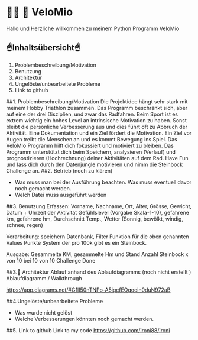 
# 🚴‍♀ 🚴 ️VeloMio <!-- Plug in Emoji Support einfügen  :emjoiname -->
Hallo und Herzliche willkommen zu meinem Python Programm VeloMio

## ☝Inhaltsübersicht☝ 
1. Problembeschreibung/Motivation
2. Benutzung
3. Architektur 
4. Ungelöste/unbearbeitete Probleme
5. Link to github

##1. Problembeschreibung/Motivation
Die Projektidee hängt sehr stark mit meinem Hobby Triathlon zusammen. Das Programm beschränkt sich, aber auf eine der drei Disziplien, und zwar das Radfahren. 
Beim Sport ist es extrem wichtig ein hohes Level an intrinsische Motivation zu haben. Sonst bleibt die persönliche Verbesserung aus und dies führt oft zu
Abbruch der Aktivität. Eine Dokumentation und ein Ziel fördert die Motivation. Ein Ziel vor Augen treibt die Menschen an und es kommt Bewegung ins Spiel.
Das VeloMIo Programm hilft dich fokussiert und motiviert zu bleiben. 
Das Programm unterstützt dich beim Speichern, analysieren (Verlauf) und prognostizieren (Hochrechnung)
deiner Aktivitäten auf dem Rad. 
Have Fun und lass dich durch den Datenjungle motivieren und nimm die Steinbock Challenge an. 
##2. Betrieb (noch zu klären)
 - Was muss man bei der Ausführung beachten. Was muss eventuell davor noch gemacht werden.
 - Welch Datei muss ausgeführt werden

##3. Benutzung
Erfassen: Vorname, Nachname, Ort, Alter, Grösse, Gewicht, Datum + Uhrzeit der Aktivität
Gefühlslevel (Vorgabe Skala-1-10), gefahrene km, gefahrene hm, Durchschnitt Temp., 
Wetter (Sonnig, bewölkt, windig, schnee, regen)

Verarbeitung: speichern Datenbank, Filter Funktion für die oben genannten Values 
Punkte System der pro 100k gibt es ein Steinbock. 

Ausgabe: Gesammelte KM, gesammelte Hm und Stand Anzahl Steinbock x von 10
bei 10 von 10 Challenge Done 

##3.👀 Architektur 
Ablauf anhand des Ablaufdiagramms  (noch nicht erstellt )
Ablaufdiagramm / Walkthrough

https://app.diagrams.net/#G1lI50nTNPo-A5iqcfEOgooin0duN972aB

##4.Ungelöste/unbearbeitete Probleme
 - Was wurde nicht gelöst
 - Welche Verbesserungen könnten noch gemacht werden.

##5. Link to github
Link to my code https://github.com/Ironi88/Ironi



